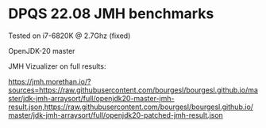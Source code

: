 DPQS 22.08 JMH benchmarks
=========================

Tested on i7-6820K @ 2.7Ghz (fixed)

OpenJDK-20 master

JMH Vizualizer on full results:

https://jmh.morethan.io/?sources=https://raw.githubusercontent.com/bourgesl/bourgesl.github.io/master/jdk-jmh-arraysort/full/openjdk20-master-jmh-result.json,https://raw.githubusercontent.com/bourgesl/bourgesl.github.io/master/jdk-jmh-arraysort/full/openjdk20-patched-jmh-result.json

